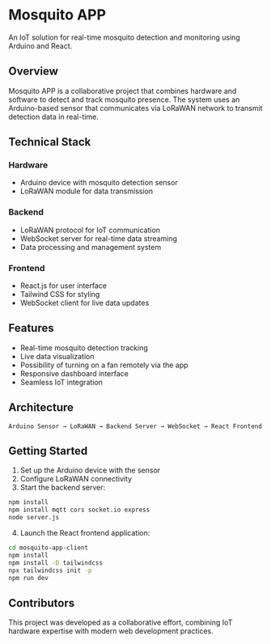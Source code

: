 # Mosquito APP

An IoT solution for real-time mosquito detection and monitoring using Arduino and React.

## Overview

Mosquito APP is a collaborative project that combines hardware and software to detect and track mosquito presence. The system uses an Arduino-based sensor that communicates via LoRaWAN network to transmit detection data in real-time.

## Technical Stack

### Hardware
- Arduino device with mosquito detection sensor
- LoRaWAN module for data transmission

### Backend
- LoRaWAN protocol for IoT communication
- WebSocket server for real-time data streaming
- Data processing and management system

### Frontend
- React.js for user interface
- Tailwind CSS for styling
- WebSocket client for live data updates

## Features
- Real-time mosquito detection tracking
- Live data visualization
- Possibility of turning on a fan remotely via the app
- Responsive dashboard interface
- Seamless IoT integration

## Architecture
```
Arduino Sensor → LoRaWAN → Backend Server → WebSocket → React Frontend
```

## Getting Started
1. Set up the Arduino device with the sensor
2. Configure LoRaWAN connectivity
3. Start the backend server:
```bash
npm install
npm install mqtt cors socket.io express
node server.js
```
4. Launch the React frontend application:
```bash
cd mosquito-app-client
npm install
npm install -D tailwindcss
npx tailwindcss init -p
npm run dev
```

## Contributors
This project was developed as a collaborative effort, combining IoT hardware expertise with modern web development practices.

